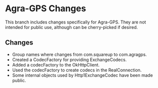 # Agra-GPS Changes
This branch includes changes specifically for Agra-GPS. They are not intended
for public use, although can be cherry-picked if desired.

## Changes
- Group names where changes from com.squareup to com.agragps.
- Created a CodecFactory for providing ExchangeCodecs.
- Added a codecFactory to the OkHttpClient.
- Used the codecFactory to create codecs in the RealConnection.
- Some internal objects used by Http1ExchangeCodec have been made public.
